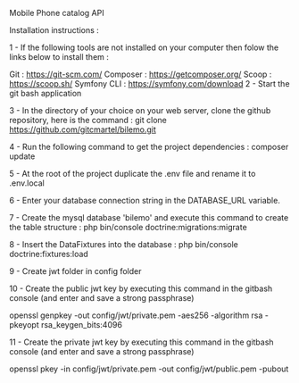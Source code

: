 Mobile Phone catalog API

Installation instructions :

1 - If the following tools are not installed on your computer then folow the links below to install them :

Git : https://git-scm.com/
Composer : https://getcomposer.org/
Scoop : https://scoop.sh/
Symfony CLI : https://symfony.com/download
2 - Start the git bash application

3 - In the directory of your choice on your web server, clone the github repository, here is the command : git clone https://github.com/gitcmartel/bilemo.git

4 - Run the following command to get the project dependencies : composer update

5 - At the root of the project duplicate the .env file and rename it to .env.local

6 - Enter your database connection string in the DATABASE_URL variable.

7 - Create the mysql database 'bilemo' and execute this command to create the table structure : php bin/console doctrine:migrations:migrate

8 - Insert the DataFixtures into the database : php bin/console doctrine:fixtures:load

9 - Create jwt folder in config folder

10 - Create the public jwt key by executing this command in the gitbash console (and enter and save a strong passphrase)

openssl genpkey -out config/jwt/private.pem -aes256 -algorithm rsa -pkeyopt rsa_keygen_bits:4096

11 - Create the private jwt key by executing this command in the gitbash console (and enter and save a strong passphrase)

openssl pkey -in config/jwt/private.pem -out config/jwt/public.pem -pubout